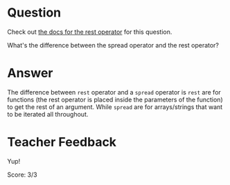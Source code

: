 # Question
Check out [the docs for the rest operator](https://developer.mozilla.org/en-US/docs/Web/JavaScript/Reference/Functions/rest_parameters) for this question.

What's the difference between the spread operator and the rest operator?

# Answer

The difference between `rest` operator and a `spread` operator is  `rest` are for functions (the rest operator is placed inside the parameters of the function) to get the rest of an argument. While `spread` are for arrays/strings that want to be iterated all throughout.

# Teacher Feedback

Yup! 

Score: 3/3